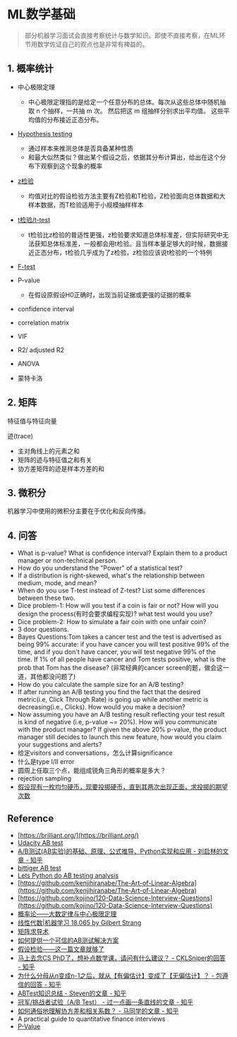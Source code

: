 # ML数学基础

> 部分机器学习面试会直接考察统计与数学知识。即使不直接考察，在ML环节用数学佐证自己的观点也是非常有裨益的。


## 1. 概率统计

- 中心极限定理
  - 中心极限定理指的是给定一个任意分布的总体。每次从这些总体中随机抽取 n 个抽样，一共抽 m 次。 然后把这 m 组抽样分别求出平均值。 这些平均值的分布接近正态分布。

- [Hypothesis testing](https://en.wikipedia.org/wiki/Statistical_hypothesis_testing)
  - 通过样本来推测总体是否具备某种性质
  - 和最大似然类似？做出某个假设之后，依据其分布计算出，给出在这个分布下观察到这个现象的概率

- [z检验](https://en.wikipedia.org/wiki/Z-test)
  - 均值对比的假设检验方法主要有Z检验和T检验，Z检验面向总体数据和大样本数据，而T检验适用于小规模抽样样本

- [t检验/t-test](https://en.wikipedia.org/wiki/Student%27s_t-test)
  - t检验比z检验的普适性更强，z检验要求知道总体标准差，但实际研究中无法获知总体标准差，一般都会用t检验。且当样本量足够大的时候，数据接近正态分布，t检验几乎成为了z检验，z检验应该说t检验的一个特例

- [F-test](https://en.wikipedia.org/wiki/F-test#:~:text=An%20F-test%20is%20any,which%20the%20data%20were%20sampled.)

- P-value
  - 在假设原假设H0正确时，出现当前证据或更强的证据的概率

- confidence interval

- correlation matrix

- VIF

- R2/ adjusted R2

- ANOVA

- 蒙特卡洛


## 2. 矩阵

特征值与特征向量

迹(trace)
- 主对角线上的元素之和
- 矩阵的迹与特征值之和有关
- 协方差矩阵的迹是样本方差的和


## 3. 微积分

机器学习中使用的微积分主要在于优化和反向传播。


## 4. 问答

- What is p-value? What is confidence interval? Explain them to a product manager or non-technical person.
- How do you understand the "Power" of a statistical test?
- If a distribution is right-skewed, what's the relationship between medium, mode, and mean?
- When do you use T-test instead of Z-test? List some differences between these two.
- Dice problem-1: How will you test if a coin is fair or not? How will you design the process(有时会要求编程实现)? what test would you use?
- Dice problem-2: How to simulate a fair coin with one unfair coin?
- 3 door questions.
- Bayes Questions:Tom takes a cancer test and the test is advertised as being 99% accurate: if you have cancer you will test positive 99% of the time, and if you don't have cancer, you will test negative 99% of the time. If 1% of all people have cancer and Tom tests positive, what is the prob that Tom has the disease? (非常经典的cancer screen的题，做会这一道，其他都没问题了)
- How do you calculate the sample size for an A/B testing?
- If after running an A/B testing you find the fact that the desired metric(i.e, Click Through Rate) is going up while another metric is decreasing(i.e., Clicks). How would you make a decision?
- Now assuming you have an A/B testing result reflecting your test result is kind of negative (i.e, p-value ~= 20%). How will you communicate with the product manager? If given the above 20% p-value, the product manager still decides to launch this new feature, how would you claim your suggestions and alerts?
- 给定visitors and conversations，怎么计算significance
- 什么是type I/II error
- 圆周上任取三个点，能组成锐角三角形的概率是多大？
- rejection sampling
- [假设现有一枚均匀硬币，现要投掷硬币，直到其两次出现正面，求投掷的期望次数](https://zhuanlan.zhihu.com/p/64262250)


## Reference
- [https://brilliant.org/](https://brilliant.org/)
- [Udacity AB test](https://www.udacity.com/course/ab-testing--ud257)
- [A/B测试(AB实验)的基础、原理、公式推导、Python实现和应用 - 刘启林的文章 - 知乎](https://zhuanlan.zhihu.com/p/346602966)
- [bittiger AB test](https://drive.google.com/file/d/15F2lpaW0wGU5WK9lR46ygUsBReYig_YE/view)
- [Lets Python do AB testing analysis](https://github.com/tlentali/leab)
- [https://github.com/kenjihiranabe/The-Art-of-Linear-Algebra](https://github.com/kenjihiranabe/The-Art-of-Linear-Algebra)
- [https://github.com/kojino/120-Data-Science-Interview-Questions](https://github.com/kojino/120-Data-Science-Interview-Questions)
- [概率论——大数定律与中心极限定理](https://zhuanlan.zhihu.com/p/259280292)
- [线性代数|机器学习 18.065 by Gilbert Strang](https://www.bilibili.com/video/BV1a7411M7wH/)
- [矩阵求导术](https://zhuanlan.zhihu.com/p/24709748)
- [如何提供一个可信的AB测试解决方案](https://tech.meituan.com/2023/08/24/ab-test-practice-in-meituan.html)
- [假设检验——这一篇文章就够了](https://mp.weixin.qq.com/s/Klj7B2CMO3MF_O-HBfnddw)
- [马上去念CS PhD了，想补点数学课，请问有什么建议？ - CKLSniper的回答 - 知乎](https://www.zhihu.com/question/631954972/answer/3303408469)
- [为什么分母从n变成n-1之后，就从【有偏估计】变成了【无偏估计】？ - 包遵信的回答 - 知乎](https://www.zhihu.com/question/38185998/answer/76525265)
- [ABTest知识总结 - Steven的文章 - 知乎](https://zhuanlan.zhihu.com/p/450660183)
- [冠军/挑战者试验（A/B Test） - 过一点画一条直线的文章 - 知乎](https://zhuanlan.zhihu.com/p/144924899)
- [如何通俗地理解协方差和相关系数？ - 马同学的文章 - 知乎](https://zhuanlan.zhihu.com/p/70644127)
- A practical guide to quantitative finance interviews
- [P-Value](https://zhuanlan.zhihu.com/p/23806765)
